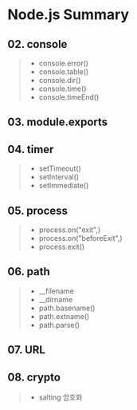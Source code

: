 # Node.js Summary

## 02. console

> - console.error()
> - console.table()
> - console.dir()
> - console.time()
> - console.timeEnd()

## 03. module.exports

## 04. timer

> - setTimeout()
> - setInterval()
> - setImmediate()

## 05. process

> - process.on("exit",)
> - process.on("beforeExit",)
> - process.exit()

## 06. path

> - \_\_filename
> - \_\_dirname
> - path.basename()
> - path.extname()
> - path.parse()

## 07. URL

## 08. crypto

> - salting 암호화
